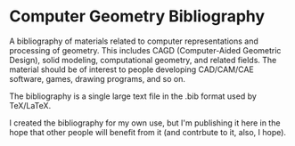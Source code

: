 # Computer Geometry Bibliography
A bibliography of materials related to computer representations and processing of geometry. This includes CAGD (Computer-Aided Geometric Design), solid modeling, computational geometry, and related fields. The material should be of interest to people developing CAD/CAM/CAE software, games, drawing programs, and so on. 

The bibliography is a single large text file in the .bib format used by TeX/LaTeX. 

I created the bibliography for my own use, but I'm publishing it here in the hope that other people will benefit from it (and contrbute to it, also, I hope).
